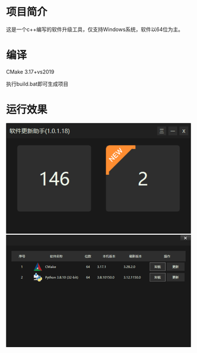 # 项目简介

这是一个c++编写的软件升级工具，仅支持Windows系统，软件以64位为主。

# 编译

CMake 3.17+vs2019

执行build.bat即可生成项目

# 运行效果

![main](main.png)
![update_list](update_list.png)
